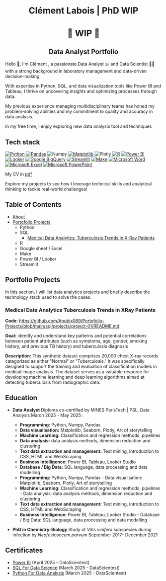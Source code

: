 <h1 align="center"> Clément Labois | PhD WIP </h1>
<h1 align="center"> 🚧 WIP 🚧 </h1>
<h2 align="center"> Data Analyst Portfolio </h3>

Hello 👋, I'm Clément , a passionate Data Analyst 📊 and Data Scientist 🧑‍🔬 with a strong background in laboratory management and data-driven decision-making. 

With expertise in Python, SQL, and data visualization tools like Power BI and Tableau, I thrive on uncovering insights and optimizing processes through data. 

My previous experience managing multidisciplinary teams has honed my problem-solving abilities and my commitment to quality and accuracy in data analysis.

In my free time, I enjoy exploring new data analysis tool and techniques

## Tech stack

[![Python](https://img.shields.io/badge/Python-3776AB?style=for-the-badge&logo=python&logoColor=fff)](#)
[![Pandas](https://img.shields.io/badge/Pandas-150458?style=for-the-badge&logo=pandas&logoColor=fff)](#)
![Numpy](https://img.shields.io/badge/Numpy-777BB4?style=for-the-badge&logo=numpy&logoColor=white)
[![Matplotlib](https://custom-icon-badges.demolab.com/badge/Matplotlib-71D291?style=for-the-badge&logo=matplotlib&logoColor=fff)](#)
![Plotly](https://img.shields.io/badge/Plotly-239120?style=for-the-badge&logo=plotly&logoColor=white)
[![R](https://img.shields.io/badge/R-276DC3?style=for-the-badge&logo=r&logoColor=fff)](#)
[![Power BI](https://custom-icon-badges.demolab.com/badge/Power%20BI-F1C912?style=for-the-badge&logo=power-bi&logoColor=fff)](#)
[![Looker](https://img.shields.io/badge/Looker-4285F4?style=for-the-badge&logo=looker&logoColor=fff)](#)
[![Google BigQuery](https://img.shields.io/badge/Google_BigQuery-669DF6?style=for-the-badge&logo=google-bigquery&logoColor=fff)](#) 
[![Streamlit](https://img.shields.io/badge/Streamlit-FF4B4B?style=for-the-badge&logo=streamlit&logoColor=fff)](#)
[![Make](https://img.shields.io/badge/Make-6D00CC?style=for-the-badge&logo=make&logoColor=fff)](#)
[![Microsoft Word](https://img.shields.io/badge/Microsoft_Word-2B579A?style=for-the-badge&logo=microsoft-word&logoColor=white)](#)
[![Microsoft Excel](https://img.shields.io/badge/Microsoft_Excel-217346?style=for-the-badge&logo=microsoft-excel&logoColor=white)](#)
[![Microsoft PowerPoint](https://img.shields.io/badge/Microsoft_PowerPoint-B7472A?style=for-the-badge&logo=microsoftpowerpoint&logoColor=white)](#)



My CV in [pdf](https://github.com/Anubix069/Data-Analysis/blob/main/CV_Clement_Eng.pdf)

Explore my projects to see how I leverage technical skills and analytical thinking to tackle real-world challenges!

## Table of Contents
- [About](https://github.com/Anubix069/Data-Analysis/blob/main/README.md#about)
- [Portofolio Projects](https://github.com/Anubix069/Data-Analysis/blob/main/README.md#portofolio-projects)
  - Python
  - SQL
    - [Medical Data Analytics: Tuberculosis Trends in X-Ray Patients](https://github.com/Anubix069/Data-Analysis/blob/main/README.md#portofolio-projects#medical-data-analytics-tuberculosis-trends-in-xray-patients)
  - R
  - Google sheet / Excel
  - Make
  - Power BI / Looker
  - Streamlit

## Portfolio Projects
In this section, I will list data analytics projects and briefly describe the technology stack used to solve the cases.

### Medical Data Analytics Tuberculosis Trends in XRay Patients
**Code:** https://github.com/Anubix069/Portofolio-Projects/blob/main/sql/projects/project-01/README.md

**Goal:** identify and understand key patterns and potential correlations between patient attributes (such as symptoms, age, gender, smoking history, and previous TB history) and tuberculosis diagnosis

**Description:** This synthetic dataset comprises 20,000 chest X-ray records categorized as either "Normal" or "Tuberculosis." It was specifically designed to support the training and evaluation of classification models in medical image analysis. The dataset serves as a valuable resource for developing machine learning and deep learning algorithms aimed at detecting tuberculosis from radiographic data. 
  
## Education
- **Data Analyst** Diploma co-certified by MINES ParisTech | PSL, Data Analysis March 2025 - May 2025 :
  - **Programming:** Python, Numpy, Pandas
  - **Data visualisation:** Matplotlib, Seaborn, Plotly, Art of storytelling
  - **Machine Learning:** Classification and regression methods, pipelines
  - **Data analysis:** data analysis methods, dimension reduction and clustering
  - **Text data extraction and management:** Text mining, introduction to CSS, HTML and WebScraping
  - **Business Intelligence:** Power BI, Tableau, Looker Studio
  - **Database / Big Data:** SQL language, data processing and data modelling
  - **Programming:** Python, Numpy, Pandas - Data visualisation: Matplotlib, Seaborn, Plotly, Art of storytelling
  - **Machine Learning:** Classification and regression methods, pipelines - Data analysis: data analysis methods, dimension reduction and clustering
  - **Text data extraction and management:** Text mining, introduction to CSS, HTML and WebScraping
  - **Business Intelligence:** Power BI, Tableau, Looker Studio - Database / Big Data: SQL language, data processing and data modelling

- **PhD in Chemistry-Biology** Study of *Vitis vinifera*  subspecies during infection by *Neofusicoccum parvum* September 2017- December 2021

## Certificates
- [Power BI](https://files.datascientest.com/certification/36e4d499-49c4-4fbb-939e-dafa71eb0d47.pdf) (April 2025 - DataScientest)
- [SQL For Data Science](https://files.datascientest.com/certification/3a9f003e-1294-4182-8c86-adb115a6c99d.pdf) (March 2025 - DataScientest)
- [Python For Data Analysis](https://files.datascientest.com/certification/42b3489c-ca53-44d5-85e2-e40edc0e19a5.pdf) (March 2025 - DataScientest)
